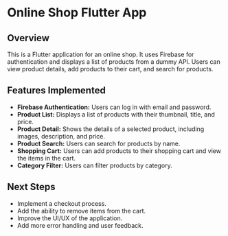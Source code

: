 # Online Shop Flutter App

## Overview

This is a Flutter application for an online shop. It uses Firebase for authentication and displays a list of products from a dummy API. Users can view product details, add products to their cart, and search for products.

## Features Implemented

* **Firebase Authentication:** Users can log in with email and password.
* **Product List:** Displays a list of products with their thumbnail, title, and price.
* **Product Detail:** Shows the details of a selected product, including images, description, and price.
* **Product Search:** Users can search for products by name.
* **Shopping Cart:** Users can add products to their shopping cart and view the items in the cart.
* **Category Filter:** Users can filter products by category.

## Next Steps

* Implement a checkout process.
* Add the ability to remove items from the cart.
* Improve the UI/UX of the application.
* Add more error handling and user feedback.
